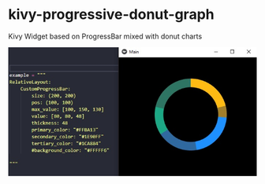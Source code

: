 # kivy-progressive-donut-graph
Kivy Widget based on ProgressBar mixed with donut charts


![alt text](https://github.com/Foxtryan/kivy-progressive-donut-graph/blob/main/example-image.jpg)
